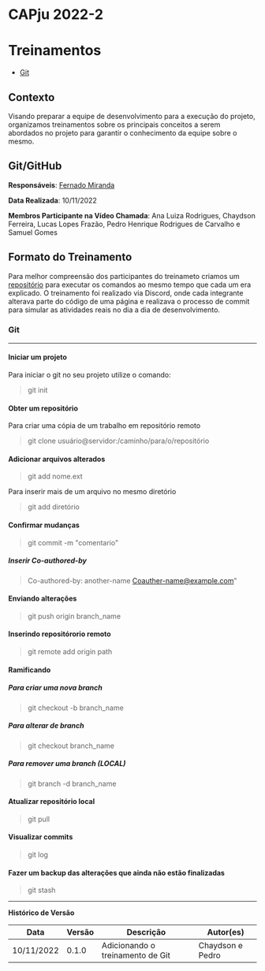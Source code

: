 # CAPju 2022-2

# Treinamentos

- [Git](#Git)

## Contexto

Visando preparar a equipe de desenvolvimento para a execução do projeto, organizamos treinamentos sobre os principais conceitos a serem abordados no projeto para garantir o conhecimento da equipe sobre o mesmo.


## Git/GitHub

**Responsáveis**: [Fernado Miranda](https://github.com/ilus1)

**Data Realizada**: 10/11/2022

**Membros Participante na Vídeo Chamada**: Ana Luiza Rodrigues, Chaydson Ferreira, Lucas Lopes Frazão, Pedro Henrique Rodrigues de Carvalho e Samuel Gomes  

## Formato do Treinamento

Para melhor compreensão dos participantes do treinameto criamos um [repositório](https://github.com/ilus1/2022-2-CAPJu-Doc) para executar os comandos ao mesmo tempo que cada um era explicado. O treinamento foi realizado via Discord, onde cada integrante alterava parte do código de uma página e realizava o processo de commit para simular as atividades reais no dia a dia de desenvolvimento.

### Git

---

#### Iniciar um projeto

Para iniciar o git no seu projeto utilize o comando:

> git init

#### Obter um repositório

Para criar uma cópia de um trabalho em repositório remoto

> git clone usuário@servidor:/caminho/para/o/repositório

#### Adicionar arquivos alterados

> git add nome.ext

Para inserir mais de um arquivo no mesmo diretório

> git add diretório

#### Confirmar mudanças

> git commit -m "comentario"

##### Inserir Co-authored-by

> Co-authored-by: another-name <Coauther-name@example.com>"

#### Enviando alterações

> git push origin branch_name

#### Inserindo repositórorio remoto

> git remote add origin path

#### Ramificando

##### Para criar uma nova branch

> git checkout -b branch_name

##### Para alterar de branch

> git checkout branch_name

##### Para remover uma branch (LOCAL)

> git branch -d branch_name

#### Atualizar repositório local

> git pull

#### Visualizar commits

> git log

#### Fazer um backup das alterações que ainda não estão finalizadas

> git stash

---


**Histórico de Versão**

| Data       | Versão | Descrição                                        | Autor(es)       |
| ---------- | ------ | ------------------------------------------------ | --------------- |
| 10/11/2022 | 0.1.0    | Adicionando o treinamento de Git                 | Chaydson e Pedro|